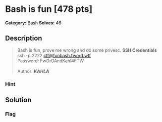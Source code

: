 # Bash is fun [478 pts]

**Category:** Bash
**Solves:** 46

## Description
>Bash is fun, prove me wrong and do some privesc.
<b> SSH Credentials </b><br>
ssh -p 2222 ctf@funbash.fword.wtf <br>
Password: FwOrDAndKahl4FTW <br><br>
Author: _**KAHLA**_

### Hint


## Solution

### Flag

